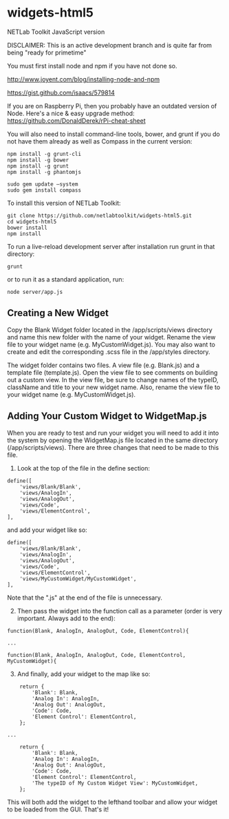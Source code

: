 widgets-html5
=============

NETLab Toolkit JavaScript version

DISCLAIMER: This is an active development branch and is quite far from being "ready for primetime"

You must first install node and npm if you have not done so.

http://www.joyent.com/blog/installing-node-and-npm 

https://gist.github.com/isaacs/579814

If you are on Raspberry Pi, then you probably have an outdated version of Node. Here's a nice & easy upgrade method: https://github.com/DonaldDerek/rPi-cheat-sheet

You will also need to install command-line tools, bower, and grunt if you do not have them already as well as Compass in the current version:
```
npm install -g grunt-cli
npm install -g bower
npm install -g grunt
npm install -g phantomjs

sudo gem update —system
sudo gem install compass
```

To install this version of NETLab Toolkit:
```
git clone https://github.com/netlabtoolkit/widgets-html5.git
cd widgets-html5
bower install
npm install
```
To run a live-reload development server after installation run grunt in that directory:
```
grunt
```
or to run it as a standard application, run:
```
node server/app.js
```

Creating a New Widget
---------------------
Copy the Blank Widget folder located in the /app/scripts/views directory and name this new folder with the name of your widget. Rename the view file to your widget name (e.g. MyCustomWidget.js). You may also want to create and edit the corresponding .scss file in the /app/styles directory.

The widget folder contains two files. A view file (e.g. Blank.js) and a template file (template.js). Open the view file to see comments on building out a custom view. In the view file, be sure to change names of the typeID, className and title to your new widget name. Also, rename the view file to your widget name (e.g. MyCustomWidget.js).

Adding Your Custom Widget to WidgetMap.js
------------------------
When you are ready to test and run your widget you will need to add it into the system by opening the WidgetMap.js file located in the same directory (/app/scripts/views). There are three changes that need to be made to this file.

1) Look at the top of the file in the define section:
```
define([
	'views/Blank/Blank',
	'views/AnalogIn',
	'views/AnalogOut',
	'views/Code',
	'views/ElementControl',
],
```
and add your widget like so:
```
define([
	'views/Blank/Blank',
	'views/AnalogIn',
	'views/AnalogOut',
	'views/Code',
	'views/ElementControl',
	'views/MyCustomWidget/MyCustomWidget',
],
```
Note that the ".js" at the end of the file is unnecessary.

2) Then pass the widget into the function call as a parameter (order is very important. Always add to the end):
```
function(Blank, AnalogIn, AnalogOut, Code, ElementControl){

...

function(Blank, AnalogIn, AnalogOut, Code, ElementControl, MyCustomWidget){
```

3) And finally, add your widget to the map like so:
```
	return {
		'Blank': Blank,
		'Analog In': AnalogIn,
		'Analog Out': AnalogOut,
		'Code': Code,
		'Element Control': ElementControl,
	};

...

	return {
		'Blank': Blank,
		'Analog In': AnalogIn,
		'Analog Out': AnalogOut,
		'Code': Code,
		'Element Control': ElementControl,
		'The typeID of My Custom Widget View': MyCustomWidget,
	};
```


This will both add the widget to the lefthand toolbar and allow your widget to be loaded from the GUI.
That's it!
